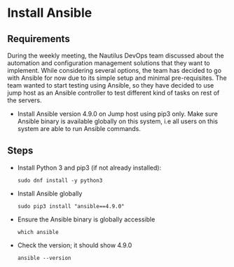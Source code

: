 # Install Ansible

## Requirements

During the weekly meeting, the Nautilus DevOps team discussed about the automation and configuration management solutions that they want to implement. While considering several options, the team has decided to go with Ansible for now due to its simple setup and minimal pre-requisites. The team wanted to start testing using Ansible, so they have decided to use jump host as an Ansible controller to test different kind of tasks on rest of the servers.

- Install Ansible version 4.9.0 on Jump host using pip3 only. Make sure Ansible binary is available globally on this system, i.e all users on this system are able to run Ansible commands.

## Steps

- Install Python 3 and pip3 (if not already installed):
  ```console
  sudo dnf install -y python3
  ```
- Install Ansible globally
  ```console
  sudo pip3 install "ansible==4.9.0"
  ```
- Ensure the Ansible binary is globally accessible
  ```console
  which ansible
  ```
- Check the version; it should show 4.9.0
  ```console
  ansible --version
  ```
